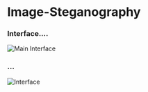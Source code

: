 # Image-Steganography

### Interface....

![Main Interface](https://user-images.githubusercontent.com/68480967/89532737-e4071580-d80f-11ea-94b8-4b5d3d7869e0.jpg)

### ...

![Interface](https://user-images.githubusercontent.com/68480967/89532340-46abe180-d80f-11ea-939f-5e4342d632a1.jpg)
